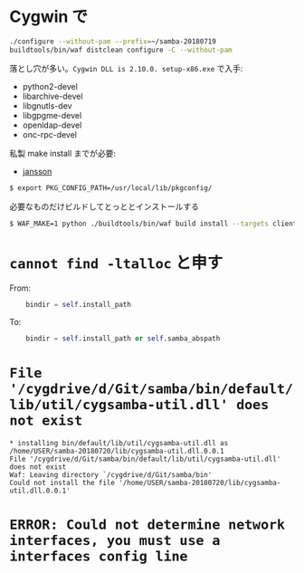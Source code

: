 Cygwin で
=========

```sh
./configure --without-pam --prefix=~/samba-20180719
buildtools/bin/waf distclean configure -C --without-pam 
```

落とし穴が多い。`Cygwin DLL is 2.10.0. setup-x86.exe` で入手:

- python2-devel
- libarchive-devel
- libgnutls-dev
- libgpgme-devel
- openldap-devel
- onc-rpc-devel

私製 make install までが必要:

- [jansson](https://github.com/akheron/jansson)

```sh
$ export PKG_CONFIG_PATH=/usr/local/lib/pkgconfig/
```

必要なものだけビルドしてとっととインストールする

```sh
$ WAF_MAKE=1 python ./buildtools/bin/waf build install --targets client/smbclient,nmblookup,smbtree
```

# `cannot find -ltalloc` と申す

From:
```python
	bindir = self.install_path
```

To:
```python
	bindir = self.install_path or self.samba_abspath
```

# `File '/cygdrive/d/Git/samba/bin/default/lib/util/cygsamba-util.dll' does not exist`

```
* installing bin/default/lib/util/cygsamba-util.dll as /home/USER/samba-20180720/lib/cygsamba-util.dll.0.0.1
File '/cygdrive/d/Git/samba/bin/default/lib/util/cygsamba-util.dll' does not exist
Waf: Leaving directory `/cygdrive/d/Git/samba/bin'
Could not install the file '/home/USER/samba-20180720/lib/cygsamba-util.dll.0.0.1'
```

# `ERROR: Could not determine network interfaces, you must use a interfaces config line`
